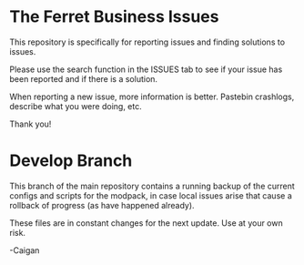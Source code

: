 # The Ferret Business Issues
This repository is specifically for reporting issues and finding solutions to issues. 

Please use the search function in the ISSUES tab to see if your issue has been reported and if there is a solution. 

When reporting a new issue, more information is better. Pastebin crashlogs, describe what you were doing, etc.

Thank you!

# Develop Branch

This branch of the main repository contains a running backup of the current configs and scripts for the modpack, in case local issues arise  that cause a rollback of progress (as have happened already). 

These files are in constant changes for the next update. Use at your own risk.

-Caigan

